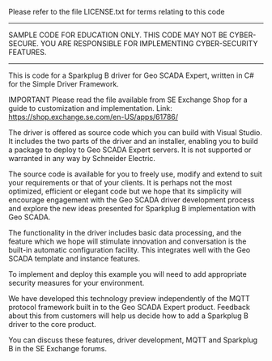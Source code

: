 Please refer to the file LICENSE.txt for terms relating to this code
**********************************************************************
SAMPLE CODE FOR EDUCATION ONLY. THIS CODE MAY NOT BE CYBER-SECURE.
YOU ARE RESPONSIBLE FOR IMPLEMENTING CYBER-SECURITY FEATURES.
**********************************************************************

This is code for a Sparkplug B driver for Geo SCADA Expert, written in C# 
for the Simple Driver Framework.

IMPORTANT
Please read the file available from SE Exchange Shop for a guide
to customization and implementation.
Link: https://shop.exchange.se.com/en-US/apps/61786/

The driver is offered as source code which you can build with Visual 
Studio. It includes the two parts of the driver and an installer, enabling 
you to build a package to deploy to Geo SCADA Expert servers. It is not 
supported or warranted in any way by Schneider Electric.

The source code is available for you to freely use, modify and extend to 
suit your requirements or that of your clients. It is perhaps not the 
most optimized, efficient or elegant code but we hope that its simplicity 
will encourage engagement with the Geo SCADA driver development process 
and explore the new ideas presented for Sparkplug B implementation with 
Geo SCADA.

The functionality in the driver includes basic data processing, and the 
feature which we hope will stimulate innovation and conversation is the 
built-in automatic configuration facility. This integrates well with the 
Geo SCADA template and instance features.

To implement and deploy this example you will need to add appropriate 
security measures for your environment.

We have developed this technology preview independently of the MQTT 
protocol framework built in to the Geo SCADA Expert product. Feedback 
about this from customers will help us decide how to add a Sparkplug B 
driver to the core product.

You can discuss these features, driver development, MQTT and Sparkplug B 
in the SE Exchange forums.


